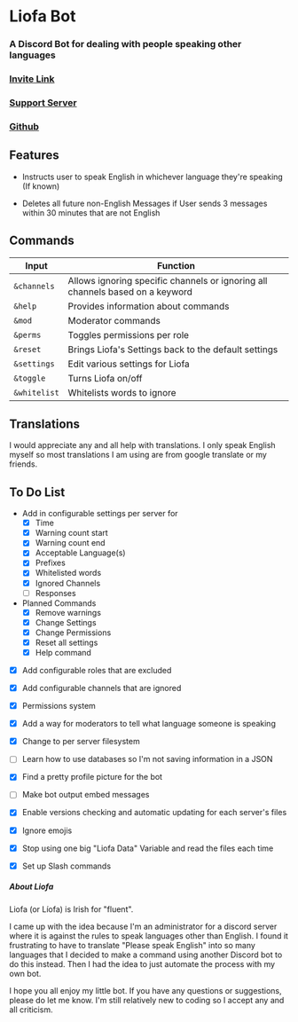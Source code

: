 # Liofa Bot

### A Discord Bot for dealing with people speaking other languages
### [Invite Link](https://discord.com/api/oauth2/authorize?client_id=866186816645890078&permissions=76800&scope=bot)
### [Support Server](https://discord.gg/ay7uzuHctN)
### [Github](https://github.com/TheFacelessOne/Liofa-Bot)

  

## Features

- Instructs user to speak English in whichever language they're speaking (If known)

- Deletes all future non-English Messages if User sends 3 messages within 30 minutes that are not English

  

## Commands

Input | Function
------------|--------------------
`&channels` | Allows ignoring specific channels or ignoring all channels based on a keyword
`&help` | Provides information about commands
`&mod` | Moderator commands
`&perms` | Toggles permissions per role
`&reset` | Brings Liofa's Settings back to the default settings
`&settings` | Edit various settings for Liofa
`&toggle` | Turns Liofa on/off
`&whitelist` | Whitelists words to ignore

  

## Translations

I would appreciate any and all help with translations. I only speak English myself so most translations I am using are from google translate or my friends.

  

## To Do List

- Add in configurable settings per server for
	- [x] Time
	- [x] Warning count start
	- [x] Warning count end
	- [x] Acceptable Language(s)
	- [x] Prefixes
	- [x] Whitelisted words
	- [x] Ignored Channels
	- [ ] Responses

- Planned Commands
	- [x] Remove warnings
	- [x] Change Settings
	- [x] Change Permissions
	- [x] Reset all settings
	- [x] Help command

- [x] Add configurable roles that are excluded

- [x] Add configurable channels that are ignored

-  [x] Permissions system

- [x] Add a way for moderators to tell what language someone is speaking

-  [x] Change to per server filesystem

- [ ] Learn how to use databases so I'm not saving information in a JSON

- [x] Find a pretty profile picture for the bot

- [ ] Make bot output embed messages

- [x] Enable versions checking and automatic updating for each server's files

- [x] Ignore emojis

- [x] Stop using one big "Liofa Data" Variable and read the files each time

- [x] Set up Slash commands

  

##### About Liofa

Liofa (or Líofa) is Irish for "fluent".

I came up with the idea because I'm an administrator for a discord server where it is against the rules to speak languages other than English. I found it frustrating to have to translate "Please speak English" into so many languages that I decided to make a command using another Discord bot to do this instead. Then I had the idea to just automate the process with my own bot.

I hope you all enjoy my little bot. If you have any questions or suggestions, please do let me know. I'm still relatively new to coding so I accept any and all criticism.
